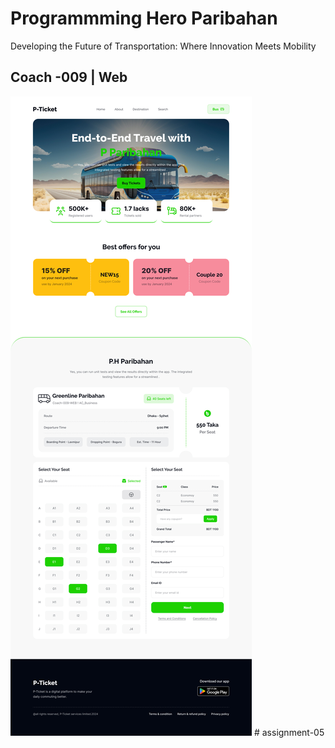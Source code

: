 # Programmming Hero Paribahan

Developing the Future of Transportation: Where Innovation Meets Mobility

## Coach -009 | Web

<img src="./Landing Page Design.jpg" />
#   a s s i g n m e n t - 0 5 
 
 
